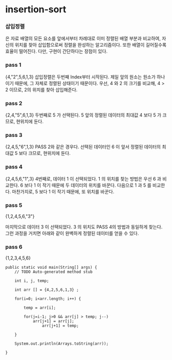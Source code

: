 # insertion-sort

### 삽입정렬
은 자료 배열의 모든 요소를 앞에서부터 차례대로 이미 정렬된 배열 부분과 비교하여, 자신의 위치를 찾아 삽입함으로써 정렬을 완성하는 알고리즘이다. 또한 배열이 길어질수록 효율이 떨어진다. 다만, 구현이 간단하다는 장점이 있다.

### pass 1

{4,"2",5,6,1,3}
삽입정렬은 두번째 Index부터 시작된다. 제일 앞의 원소는 원소가 하나이기 때문에, 그 자체로 정렬된 상태이기 때문이다.
우선, 4 와 2 의 크기를 비교해, 4 > 2 이므로, 2의 위치를 찾아 삽입해준다.

### pass 2

{2,4,"5",6,1,3}
두번째로 5 가 선택된다. 5 앞의 정렬된 데이터의 최대값 4 보다 5 가 크므로, 현위치에 둔다.

### pass 3

{2,4,5,"6",1,3}
PASS 2와 같은 경우다. 선택된 데이터인 6 이 앞서 정렬된 데이터의 최대값 5 보다 크므로, 현위치에 둔다.

### pass 4

{2,4,5,6,"1",3}
4번째로, 데이터 1 이 선택되었다.
1 의 위치를 찾는 방법은 우선 6 과 비교한다. 6 보다 1 이 작기 때문에 두 데이터의 위치를 바꾼다. 다음으로 1 과 5 를 비교한다. 마찬가지로, 5 보다 1 이 작기 때문에, 또 위치를 바꾼다.

### pass 5

{1,2,4,5,6,"3"}

마지막으로 데이터 3 이 선택되었다.
3 의 위치도 PASS 4의 방법과 동일하게 찾는다. 그런 과정을 거치면 아래와 같이 완벽하게 정렬된 데이터를 얻을 수 있다.

### pass 6

{1,2,3,4,5,6}


	public static void main(String[] args) {
		// TODO Auto-generated method stub
		
		int i, j, temp;
		
		int arr [] = {4,2,5,6,1,3} ;
		
		for(i=0; i<arr.length; i++) {
		
			temp = arr[i];
			
			for(j=i-1; j>0 && arr[j] > temp; j--)
				arr[j+1] = arr[j];
					arr[j+1] = temp;
						
		}
		
		System.out.println(Arrays.toString(arr));
		
	}

